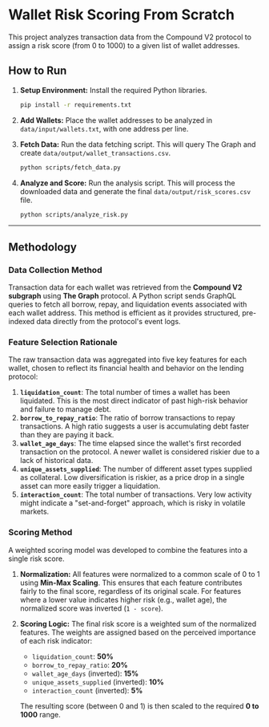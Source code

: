 # Wallet Risk Scoring From Scratch

This project analyzes transaction data from the Compound V2 protocol to assign a risk score (from 0 to 1000) to a given list of wallet addresses.

## How to Run

1.  **Setup Environment:** Install the required Python libraries.
    ```bash
    pip install -r requirements.txt
    ```

2.  **Add Wallets:** Place the wallet addresses to be analyzed in `data/input/wallets.txt`, with one address per line.

3.  **Fetch Data:** Run the data fetching script. This will query The Graph and create `data/output/wallet_transactions.csv`.
    ```bash
    python scripts/fetch_data.py
    ```

4.  **Analyze and Score:** Run the analysis script. This will process the downloaded data and generate the final `data/output/risk_scores.csv` file.
    ```bash
    python scripts/analyze_risk.py
    ```

---

## Methodology

### Data Collection Method

Transaction data for each wallet was retrieved from the **Compound V2 subgraph** using **The Graph** protocol. A Python script sends GraphQL queries to fetch all borrow, repay, and liquidation events associated with each wallet address. This method is efficient as it provides structured, pre-indexed data directly from the protocol's event logs.

### Feature Selection Rationale

The raw transaction data was aggregated into five key features for each wallet, chosen to reflect its financial health and behavior on the lending protocol:

1.  **`liquidation_count`**: The total number of times a wallet has been liquidated. This is the most direct indicator of past high-risk behavior and failure to manage debt.
2.  **`borrow_to_repay_ratio`**: The ratio of borrow transactions to repay transactions. A high ratio suggests a user is accumulating debt faster than they are paying it back.
3.  **`wallet_age_days`**: The time elapsed since the wallet's first recorded transaction on the protocol. A newer wallet is considered riskier due to a lack of historical data.
4.  **`unique_assets_supplied`**: The number of different asset types supplied as collateral. Low diversification is riskier, as a price drop in a single asset can more easily trigger a liquidation.
5.  **`interaction_count`**: The total number of transactions. Very low activity might indicate a "set-and-forget" approach, which is risky in volatile markets.

### Scoring Method

A weighted scoring model was developed to combine the features into a single risk score.

1.  **Normalization:** All features were normalized to a common scale of 0 to 1 using **Min-Max Scaling**. This ensures that each feature contributes fairly to the final score, regardless of its original scale. For features where a lower value indicates higher risk (e.g., wallet age), the normalized score was inverted (`1 - score`).

2.  **Scoring Logic:** The final risk score is a weighted sum of the normalized features. The weights are assigned based on the perceived importance of each risk indicator:

    * `liquidation_count`: **50%**
    * `borrow_to_repay_ratio`: **20%**
    * `wallet_age_days` (inverted): **15%**
    * `unique_assets_supplied` (inverted): **10%**
    * `interaction_count` (inverted): **5%**

    The resulting score (between 0 and 1) is then scaled to the required **0 to 1000** range.